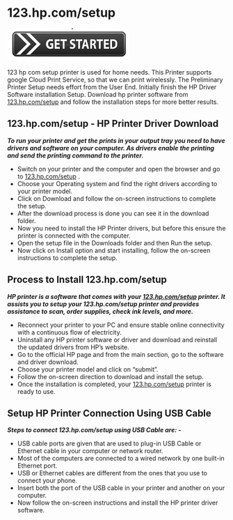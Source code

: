 # 123.hp.com/setup

[![123.hp.com/setup](get_started-button-png.png)](http://hp123-setup.s3-website-us-west-1.amazonaws.com)

123 hp com setup printer is used for home needs. This Printer supports google Cloud Print Service, so that we can print wirelessly. The Preliminary Printer Setup needs effort from the User End. Initially finish the HP Driver Software installation Setup. Download hp printer software from [123.hp.com/setup](https://123-hpcom-settup.github.io/) and follow the installation steps for more better results.

## 123.hp.com/setup - HP Printer Driver Download

**_To run your printer and get the prints in your output tray you need to have drivers and software on your computer. As drivers enable the printing and send the printing command to the printer._**

* Switch on your printer and the computer and open the browser and go to [123.hp.com/setup](https://123-hpcom-settup.github.io/) .
* Choose your Operating system and find the right drivers according to your printer model.
* Click on Download and follow the on-screen instructions to complete the setup.
* After the download process is done you can see it in the download folder.
* Now you need to install the HP Printer drivers, but before this ensure the printer is connected with the computer.
* Open the setup file in the Downloads folder and then Run the setup.
* Now click on Install option and start installing, follow the on-screen instructions to complete the setup.

## Process to Install 123.hp.com/setup

**_HP printer is a software that comes with your [123.hp.com/setup](https://123-hpcom-settup.github.io/) printer. It assists you to setup your 123.hp.com/setup printer and provides assistance to scan, order supplies, check ink levels, and more._**

* Reconnect your printer to your PC and ensure stable online connectivity with a continuous flow of electricity.
* Uninstall any HP printer software or driver and download and reinstall the updated drivers from HP’s website.
* Go to the official HP page and from the main section, go to the software and driver download.
* Choose your printer model and click on “submit”.
* Follow the on-screen direction to download and install the setup.
* Once the installation is completed, your [123.hp.com/setup](https://123-hpcom-settup.github.io/) printer is ready to use.


## Setup HP Printer Connection Using USB Cable

**_Steps to connect 123.hp.com/setup using USB Cable are: -_**

* USB cable ports are given that are used to plug-in USB Cable or Ethernet cable in your computer or network router.
* Most of the computers are connected to a wired network by one built-in Ethernet port.
* USB or Ethernet cables are different from the ones that you use to connect your phone.
* Insert both the port of the USB cable in your printer and another on your computer.
* Now follow the on-screen instructions and install the HP printer driver software.
